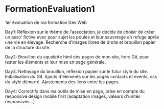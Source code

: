 # FormationEvaluation1
1er évaluation de ma formation Dev Web

Day1: Réflexion sur le thème de l'association, je décide de choisir de créer un asso' fictive avec pour sujet les poules et leur sauvetage en refuge après une vie en élevage. Recherche d'images libres de droits et brouillon papier de la structure du site.

Day2: Brouillon du squelette html des pages de mon site, hors Git, pour tester les éléments et leur mise en page générale.

Day3: Nettoyage du brouillon, réflexion papier sur le futur style du site. Initialisation du Git. Ajouts d'élements sur les pages contacts et events, css du style démarré. Ajustements des liens entre les pages.

Day4: Correctifs dans les outils de mise en page, prise en compte du responsive design mobile first (adaptation images, valeurs d'unités responsives...)